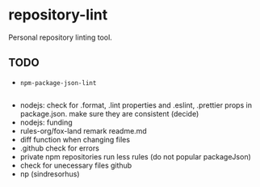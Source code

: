 # repository-lint

Personal repository linting tool.

## TODO

- `npm-package-json-lint`


```json

```

- nodejs: check for .format, .lint properties and .eslint, .prettier props in package.json. make sure they are consistent (decide)
- nodejs: funding
- rules-org/fox-land remark readme.md
- diff function when changing files
- .github check for errors
- private npm repositories run less rules (do not popular packageJson)
- check for unecessary files github
- np (sindresorhus)

